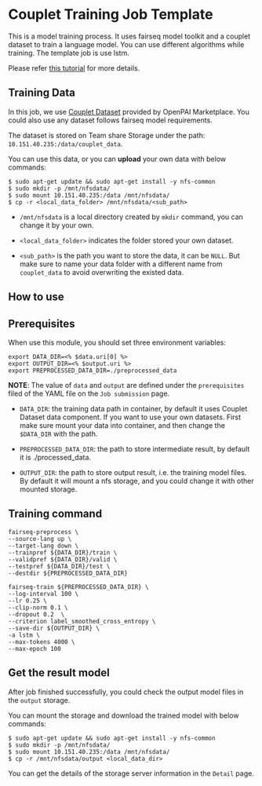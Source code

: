 # Couplet Training Job Template

This is a model training process. It uses fairseq model toolkit and a couplet dataset to train a language model. You can use different algorithms while training. The template job is use lstm. 

Please refer [this tutorial](https://github.com/microsoft/ai-edu/blob/master/B-%E5%AE%9E%E8%B7%B5%E6%A1%88%E4%BE%8B/B13-AI%E5%AF%B9%E8%81%94%E7%94%9F%E6%88%90%E6%A1%88%E4%BE%8B/docs/fairseq.md) for more details.

## Training Data

In this job, we use [Couplet Dataset](https://int.openpai.org/plugin.html?index=0#/market_detail?itemId=1) provided by OpenPAI Marketplace. You could also use any dataset follows fairseq model requirements.

The dataset is stored on Team share Storage under the path: `10.151.40.235:/data/couplet_data`.

You can use this data, or you can **upload** your own data with below commands:

```
$ sudo apt-get update && sudo apt-get install -y nfs-common
$ sudo mkdir -p /mnt/nfsdata/
$ sudo mount 10.151.40.235:/data /mnt/nfsdata/
$ cp -r <local_data_folder> /mnt/nfsdata/<sub_path> 
```

- `/mnt/nfsdata` is a local directory created by `mkdir` command, you can change it by your own.
  
- `<local_data_folder>` indicates the folder stored your own dataset.

- `<sub_path>` is the path you want to store the data, it can be `NULL`. But make sure to name your data folder with a different name from `couplet_data` to avoid overwriting the existed data.

## How to use

## Prerequisites
When use this module, you should set three environment variables:

```
export DATA_DIR=<% $data.uri[0] %>
export OUTPUT_DIR=<% $output.uri %>
export PREPROCESSED_DATA_DIR=./preprocessed_data
```

**NOTE**: The value of `data` and `output` are defined under the `prerequisites` filed of the YAML file on the `Job submission` page.

- ```DATA_DIR```: the training data path in container, by default it uses Couplet Dataset data component. If you want to use your own datasets. First make sure mount your data into container, and then change the ```$DATA_DIR``` with the path.

- ```PREPROCESSED_DATA_DIR```: the path to store intermediate result, by default it is ./processed_data.

- ```OUTPUT_DIR```: the path to store output result, i.e. the training model files. By default it will mount a nfs storage, and you could change it with other mounted storage.

## Training command

```
fairseq-preprocess \
--source-lang up \
--target-lang down \
--trainpref ${DATA_DIR}/train \
--validpref ${DATA_DIR}/valid \
--testpref ${DATA_DIR}/test \
--destdir ${PREPROCESSED_DATA_DIR}
```

```
fairseq-train ${PREPROCESSED_DATA_DIR} \
--log-interval 100 \
--lr 0.25 \
--clip-norm 0.1 \
--dropout 0.2  \
--criterion label_smoothed_cross_entropy \
--save-dir ${OUTPUT_DIR} \
-a lstm \
--max-tokens 4000 \
--max-epoch 100
```

## Get the result model

After job finished successfully, you could check the output model files in the `output` storage. 

You can mount the storage and download the trained model with below commands:

```
$ sudo apt-get update && sudo apt-get install -y nfs-common
$ sudo mkdir -p /mnt/nfsdata/
$ sudo mount 10.151.40.235:/data /mnt/nfsdata/
$ cp -r /mnt/nfsdata/output <local_data_dir> 
```

You can get the details of the storage server information in the  `Detail` page.
